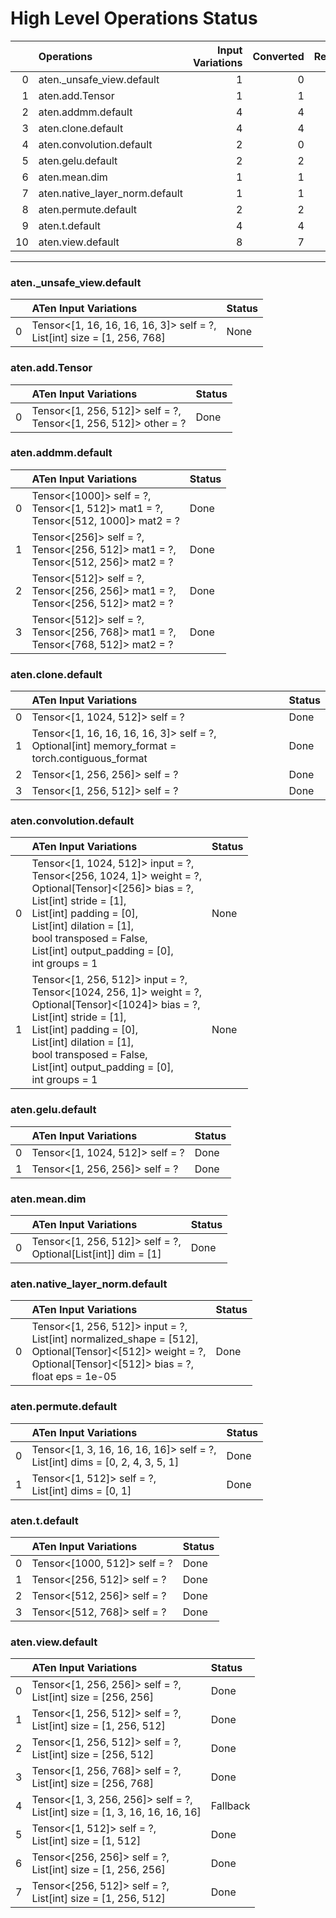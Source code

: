 # High Level Operations Status
|    | Operations                     |   Input Variations |   Converted |   Removed |   Fallback | Completed   |   Score |
|---:|:-------------------------------|-------------------:|------------:|----------:|-----------:|:------------|--------:|
|  0 | aten._unsafe_view.default      |                  1 |           0 |         0 |          0 | ✘           |    0    |
|  1 | aten.add.Tensor                |                  1 |           1 |         0 |          0 | ✅          |    1    |
|  2 | aten.addmm.default             |                  4 |           4 |         0 |          0 | ✅          |    1    |
|  3 | aten.clone.default             |                  4 |           4 |         0 |          0 | ✅          |    1    |
|  4 | aten.convolution.default       |                  2 |           0 |         0 |          0 | ✘           |    0    |
|  5 | aten.gelu.default              |                  2 |           2 |         0 |          0 | ✅          |    1    |
|  6 | aten.mean.dim                  |                  1 |           1 |         0 |          0 | ✅          |    1    |
|  7 | aten.native_layer_norm.default |                  1 |           1 |         0 |          0 | ✅          |    1    |
|  8 | aten.permute.default           |                  2 |           2 |         0 |          0 | ✅          |    1    |
|  9 | aten.t.default                 |                  4 |           4 |         0 |          0 | ✅          |    1    |
| 10 | aten.view.default              |                  8 |           7 |         0 |          1 | 🚧          |    0.88 |
***
### aten._unsafe_view.default
|    | ATen Input Variations                                                      | Status   |
|---:|:---------------------------------------------------------------------------|:---------|
|  0 | Tensor<[1, 16, 16, 16, 16, 3]> self = ?,<br>List[int] size = [1, 256, 768] | None     |
### aten.add.Tensor
|    | ATen Input Variations                                              | Status   |
|---:|:-------------------------------------------------------------------|:---------|
|  0 | Tensor<[1, 256, 512]> self = ?,<br>Tensor<[1, 256, 512]> other = ? | Done     |
### aten.addmm.default
|    | ATen Input Variations                                                                  | Status   |
|---:|:---------------------------------------------------------------------------------------|:---------|
|  0 | Tensor<[1000]> self = ?,<br>Tensor<[1, 512]> mat1 = ?,<br>Tensor<[512, 1000]> mat2 = ? | Done     |
|  1 | Tensor<[256]> self = ?,<br>Tensor<[256, 512]> mat1 = ?,<br>Tensor<[512, 256]> mat2 = ? | Done     |
|  2 | Tensor<[512]> self = ?,<br>Tensor<[256, 256]> mat1 = ?,<br>Tensor<[256, 512]> mat2 = ? | Done     |
|  3 | Tensor<[512]> self = ?,<br>Tensor<[256, 768]> mat1 = ?,<br>Tensor<[768, 512]> mat2 = ? | Done     |
### aten.clone.default
|    | ATen Input Variations                                                                             | Status   |
|---:|:--------------------------------------------------------------------------------------------------|:---------|
|  0 | Tensor<[1, 1024, 512]> self = ?                                                                   | Done     |
|  1 | Tensor<[1, 16, 16, 16, 16, 3]> self = ?,<br>Optional[int] memory_format = torch.contiguous_format | Done     |
|  2 | Tensor<[1, 256, 256]> self = ?                                                                    | Done     |
|  3 | Tensor<[1, 256, 512]> self = ?                                                                    | Done     |
### aten.convolution.default
|    | ATen Input Variations                                                                                                                                                                                                                                                             | Status   |
|---:|:----------------------------------------------------------------------------------------------------------------------------------------------------------------------------------------------------------------------------------------------------------------------------------|:---------|
|  0 | Tensor<[1, 1024, 512]> input = ?,<br>Tensor<[256, 1024, 1]> weight = ?,<br>Optional[Tensor]<[256]> bias = ?,<br>List[int] stride = [1],<br>List[int] padding = [0],<br>List[int] dilation = [1],<br>bool transposed = False,<br>List[int] output_padding = [0],<br>int groups = 1 | None     |
|  1 | Tensor<[1, 256, 512]> input = ?,<br>Tensor<[1024, 256, 1]> weight = ?,<br>Optional[Tensor]<[1024]> bias = ?,<br>List[int] stride = [1],<br>List[int] padding = [0],<br>List[int] dilation = [1],<br>bool transposed = False,<br>List[int] output_padding = [0],<br>int groups = 1 | None     |
### aten.gelu.default
|    | ATen Input Variations           | Status   |
|---:|:--------------------------------|:---------|
|  0 | Tensor<[1, 1024, 512]> self = ? | Done     |
|  1 | Tensor<[1, 256, 256]> self = ?  | Done     |
### aten.mean.dim
|    | ATen Input Variations                                            | Status   |
|---:|:-----------------------------------------------------------------|:---------|
|  0 | Tensor<[1, 256, 512]> self = ?,<br>Optional[List[int]] dim = [1] | Done     |
### aten.native_layer_norm.default
|    | ATen Input Variations                                                                                                                                                    | Status   |
|---:|:-------------------------------------------------------------------------------------------------------------------------------------------------------------------------|:---------|
|  0 | Tensor<[1, 256, 512]> input = ?,<br>List[int] normalized_shape = [512],<br>Optional[Tensor]<[512]> weight = ?,<br>Optional[Tensor]<[512]> bias = ?,<br>float eps = 1e-05 | Done     |
### aten.permute.default
|    | ATen Input Variations                                                           | Status   |
|---:|:--------------------------------------------------------------------------------|:---------|
|  0 | Tensor<[1, 3, 16, 16, 16, 16]> self = ?,<br>List[int] dims = [0, 2, 4, 3, 5, 1] | Done     |
|  1 | Tensor<[1, 512]> self = ?,<br>List[int] dims = [0, 1]                           | Done     |
### aten.t.default
|    | ATen Input Variations        | Status   |
|---:|:-----------------------------|:---------|
|  0 | Tensor<[1000, 512]> self = ? | Done     |
|  1 | Tensor<[256, 512]> self = ?  | Done     |
|  2 | Tensor<[512, 256]> self = ?  | Done     |
|  3 | Tensor<[512, 768]> self = ?  | Done     |
### aten.view.default
|    | ATen Input Variations                                                         | Status   |
|---:|:------------------------------------------------------------------------------|:---------|
|  0 | Tensor<[1, 256, 256]> self = ?,<br>List[int] size = [256, 256]                | Done     |
|  1 | Tensor<[1, 256, 512]> self = ?,<br>List[int] size = [1, 256, 512]             | Done     |
|  2 | Tensor<[1, 256, 512]> self = ?,<br>List[int] size = [256, 512]                | Done     |
|  3 | Tensor<[1, 256, 768]> self = ?,<br>List[int] size = [256, 768]                | Done     |
|  4 | Tensor<[1, 3, 256, 256]> self = ?,<br>List[int] size = [1, 3, 16, 16, 16, 16] | Fallback |
|  5 | Tensor<[1, 512]> self = ?,<br>List[int] size = [1, 512]                       | Done     |
|  6 | Tensor<[256, 256]> self = ?,<br>List[int] size = [1, 256, 256]                | Done     |
|  7 | Tensor<[256, 512]> self = ?,<br>List[int] size = [1, 256, 512]                | Done     |

